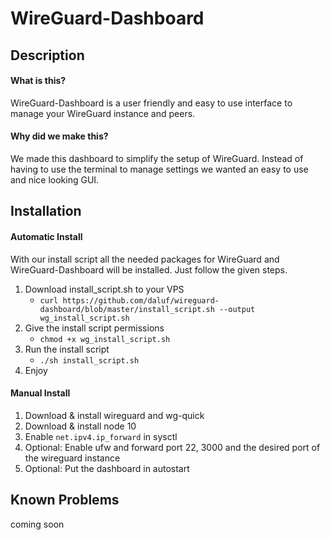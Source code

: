 # WireGuard-Dashboard

## Description

#### What is this?
WireGuard-Dashboard is a user friendly and easy to use interface to manage your WireGuard instance and peers.

#### Why did we make this?
We made this dashboard to simplify the setup of WireGuard. Instead of having to use the terminal to manage settings we wanted an easy to use and nice looking GUI.

## Installation

#### Automatic Install

With our install script all the needed packages for WireGuard and WireGuard-Dashboard will be installed. Just follow the given steps.

1. Download install_script.sh to your VPS
	* `curl https://github.com/daluf/wireguard-dashboard/blob/master/install_script.sh --output wg_install_script.sh`
2. Give the install script permissions
	* `chmod +x wg_install_script.sh`
3. Run the install script
	* `./sh install_script.sh`
4. Enjoy

#### Manual Install

1. Download & install wireguard and wg-quick
2. Download & install node 10
3. Enable `net.ipv4.ip_forward` in sysctl
4. Optional: Enable ufw and forward port 22, 3000 and the desired port of the wireguard instance
5. Optional: Put the dashboard in autostart

## Known Problems

coming soon
